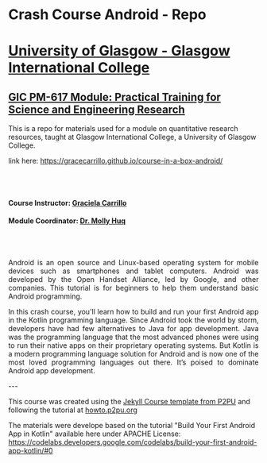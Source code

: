 # Crash Course Android - Repo

# [University of Glasgow - Glasgow International College](www.glasgow.ac.uk/gic) 
## [GIC PM-617 Module: Practical Training for Science and Engineering Research](https://pathways.kaplaninternational.com/course/view.php?id=2879)
This is a repo for materials used for a module on quantitative research resources, taught at Glasgow International College, a University of Glasgow College. 

link here: <https://gracecarrillo.github.io/course-in-a-box-android/>

<br><br>

#### Course Instructor: [Graciela Carrillo](mailto:graciela.carrillo@kaplan.com?subject=[Intro_Python]%20Source%20Han%20Sans)
#### Module Coordinator: [Dr. Molly Huq](mailto:graciela.carrillo@kaplan.com?subject=[Intro_Python]%20Source%20Han%20Sans)

<br><br>

<p align="justify">
Android is an open source and Linux-based operating system for mobile devices such as smartphones and tablet computers. Android was developed by the Open Handset Alliance, led by Google, and other companies. This tutorial is for beginners to help them understand basic Android programming.
</p>

<p align="justify">
In this crash course, you'll learn how to build and run your first Android app in the  Kotlin programming language. Since Android took the world by storm, developers have had few alternatives to Java for app development. Java was the programming language that the most advanced phones were using to run their native apps on their proprietary operating systems. But Kotlin is a modern programming language solution for Android and is now one of the most loved programming languages out there. It’s poised to dominate Android app development.
</p> 
---

This course was created using the [Jekyll Course template from P2PU](http://github.com/p2pu/jekyll-course-template) and following the tutorial at [howto.p2pu.org](http://howto.p2pu.org)

The materials were develope based on the tutorial "Build Your First Android App in Kotlin" available here under APACHE License: https://codelabs.developers.google.com/codelabs/build-your-first-android-app-kotlin/#0


